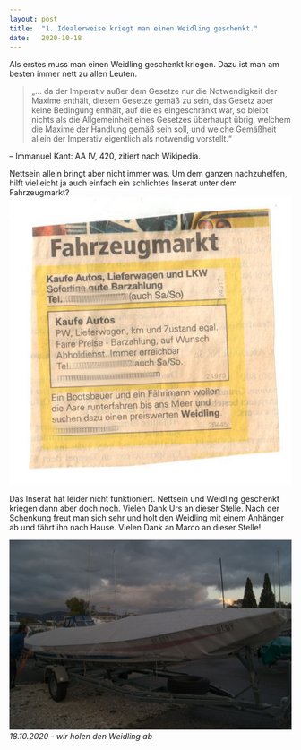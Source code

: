 ```yaml
---
layout: post
title:  "1. Idealerweise kriegt man einen Weidling geschenkt."
date:   2020-10-18
---
```


Als erstes muss man einen Weidling geschenkt kriegen. Dazu ist man am besten immer nett zu allen Leuten.

> „… da der Imperativ außer dem Gesetze nur die Notwendigkeit der Maxime enthält, diesem Gesetze gemäß zu sein, das Gesetz aber keine Bedingung enthält, auf die es eingeschränkt war, so bleibt nichts als die Allgemeinheit eines Gesetzes überhaupt übrig, welchem die Maxime der Handlung gemäß sein soll, und welche Gemäßheit allein der Imperativ eigentlich als notwendig vorstellt.“

– Immanuel Kant: AA IV, 420, zitiert nach Wikipedia.


Nettsein allein bringt aber nicht immer was. Um dem ganzen nachzuhelfen, hilft vielleicht ja auch einfach ein schlichtes Inserat unter dem Fahrzeugmarkt?
![weidling](/img/weidling_ausschreibung.jpg)


Das Inserat hat leider nicht funktioniert. Nettsein und Weidling geschenkt kriegen dann aber doch noch. Vielen Dank Urs an dieser Stelle. Nach der Schenkung freut man sich sehr und holt den Weidling mit einem Anhänger ab und fährt ihn nach Hause. Vielen Dank an Marco an dieser 
Stelle!

![weidling](/img/1.jpg)
*18.10.2020 - wir holen den Weidling ab*


